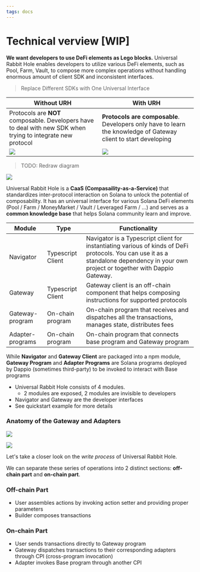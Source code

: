 ```yaml
---
tags: docs
---
```


# Technical verview [WIP]

**We want developers to use DeFi elements as Lego blocks.** Universal Rabbit Hole enables developers to utilize various DeFi elements, such as Pool, Farm, Vault, to compose more complex operations without handling enormous amount of client SDK and inconsistent interfaces. 

> Replace Different SDKs with One Universal Interface

| Without URH | With URH |
| - | - |
| Protocols are **NOT** composable. Developers have to deal with new SDK when trying to integrate new protocol | **Protocols are composable**. Developers only have to learn the knowledge of Gateway client to start developing |
| ![](https://hackmd.io/_uploads/HykS0teHi.png) | ![](https://hackmd.io/_uploads/SJzgZC-Hj.png) |

> TODO: Redraw diagram

![](https://hackmd.io/_uploads/SkfiOPQOo.png)

<!-- ![](https://hackmd.io/_uploads/ryy8kw7uj.png) -->

<!-- ![](https://hackmd.io/_uploads/rJbWYMd-o.jpg) -->

Universal Rabbit Hole is a **CaaS (Compasaility-as-a-Service)** that standardizes inter-protocol interaction on Solana to unlock the potential of composability. It has an universal interface for various Solana DeFi elements (Pool / Farm / MoneyMarket / Vault / Leveraged Farm / ...) and serves as a **common knowledge base** that helps Solana community learn and improve.

| Module | Type | Functionality |
| - | - | - |
| Navigator | Typescript Client | Navigator is a Typescript client for instantiating various of kinds of DeFi protocols. You can use it as a standalone dependency in your own project or together with Dappio Gateway. |
| Gateway | Typescript Client | Gateway client is an off-chain component that helps composing instructions for supported protocols |
| Gateway-program | On-chain program | On-chain program that receives and dispatches all the transactions, manages state, distributes fees |
| Adapter-programs | On-chain program | On-chain program that connects base program and Gateway program |

While **Navigator** and **Gateway Client** are packaged into a npm module, **Gateway Program** and **Adapter Programs** are Solana programs deployed by Dappio (sometimes third-party) to be invoked to interact with Base programs

- Universal Rabbit Hole consists of 4 modules.
  - 2 modules are exposed, 2 modules are invisible to developers
- Navigator and Gateway are the developer interfaces
- See quickstart example for more details

### Anatomy of the Gateway and Adapters

![](https://hackmd.io/_uploads/ryFDCDQui.png)

![](https://hackmd.io/_uploads/rkZ6gRbSo.png)

Let's take a closer look on the *write process* of Universal Rabbit Hole.

We can separate these series of operations into 2 distinct sections: **off-chain part** and **on-chain part**.

### Off-chain Part

- User assembles actions by invoking action setter and providing proper parameters
- Builder composes transactions

### On-chain Part

- User sends transactions directly to Gateway program
- Gateway dispatches transactions to their corresponding adapters through CPI (cross-program invocation)
- Adapter invokes Base program through another CPI
